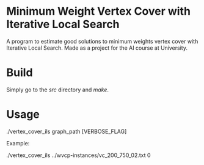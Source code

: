 # Minimum Weight Vertex Cover with Iterative Local Search
A program to estimate good solutions to minimum weights vertex cover with Iterative Local Search. Made as a project for the AI course at University.
# Build
Simply go to the *src* directory and *make*.
# Usage
./vertex_cover_ils graph_path [VERBOSE_FLAG]

Example:

./vertex_cover_ils ../wvcp-instances/vc_200_750_02.txt 0
